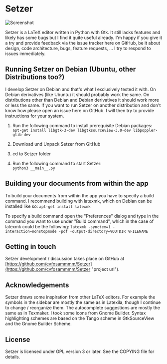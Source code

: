 # Setzer

![Screenshot](https://github.com/cvfosammmm/Setzer/raw/master/resources/images/screenshot.png)

Setzer is a LaTeX editor written in Python with Gtk. It still lacks features and likely has some bugs but I find it quite useful already. I'm happy if you give it a try and provide feedback via the issue tracker here on GitHub, be it about design, code architecture, bugs, feature requests, ... I try to respond to issues immediately.

## Running Setzer on Debian (Ubuntu, other Distributions too?)

I develop Setzer on Debian and that's what I exclusively tested it with. On Debian derivatives (like Ubuntu) it should probably work the same. On distributions other than Debian and Debian derivatives it should work more or less the same. If you want to run Setzer on another distribution and don't know how please open an issue here on GitHub. I will then try to provide instructions for your system.

1. Run the following command to install prerequisite Debian packages:<br />
`apt-get install libgtk-3-dev libgtksourceview-3.0-dev libpoppler-glib-dev`

2. Download und Unpack Setzer from GitHub

3. cd to Setzer folder

4. Run the following command to start Setzer:<br />
`python3 __main__.py`

## Building your documents from within the app

To build your documents from within the app you have to specify a build command. I recommend building with latexmk, which on Debian can be installed like so:
`apt-get install latexmk`

To specify a build command open the "Preferences" dialog and type in the command you want to use under "Build command", which in the case of latexmk could be the following:
`latexmk -synctex=1 -interaction=nonstopmode -pdf -output-directory=%OUTDIR %FILENAME`

## Getting in touch

Setzer development / discussion takes place on GitHub at [https://github.com/cvfosammmm/Setzer](https://github.com/cvfosammmm/Setzer "project url").

## Acknowledgements

Setzer draws some inspiration from other LaTeX editors. For example the symbols in the sidebar are mostly the same as in Latexila, though I continue to change / reorganize them. The autocomplete suggestions are mostly the same as in Texmaker. I took some icons from Gnome Builder. Syntax highlighting schemes are based on the Tango scheme in GtkSourceView and the Gnome Builder Scheme.

## License

Setzer is licensed under GPL version 3 or later. See the COPYING file for details.
